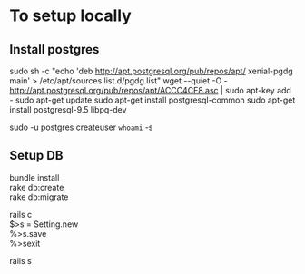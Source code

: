 # To setup locally

## Install postgres

sudo sh -c "echo 'deb http://apt.postgresql.org/pub/repos/apt/ xenial-pgdg main' > /etc/apt/sources.list.d/pgdg.list"
wget --quiet -O - http://apt.postgresql.org/pub/repos/apt/ACCC4CF8.asc | sudo apt-key add -
sudo apt-get update
sudo apt-get install postgresql-common
sudo apt-get install postgresql-9.5 libpq-dev

sudo -u postgres createuser `whoami` -s

## Setup DB

bundle install  
rake db:create  
rake db:migrate  

rails c  
$>s = Setting.new  
%>s.save  
%>sexit

rails s  
